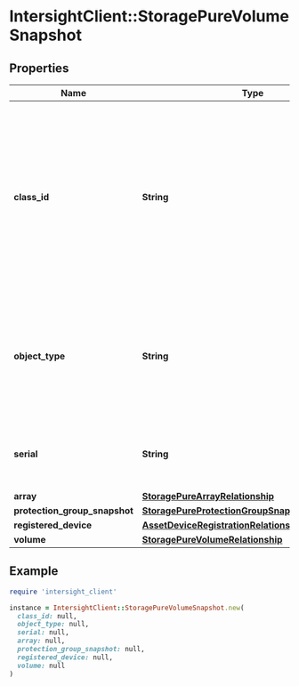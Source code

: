 # IntersightClient::StoragePureVolumeSnapshot

## Properties

| Name | Type | Description | Notes |
| ---- | ---- | ----------- | ----- |
| **class_id** | **String** | The fully-qualified name of the instantiated, concrete type. This property is used as a discriminator to identify the type of the payload when marshaling and unmarshaling data. | [default to &#39;storage.PureVolumeSnapshot&#39;] |
| **object_type** | **String** | The fully-qualified name of the instantiated, concrete type. The value should be the same as the &#39;ClassId&#39; property. | [default to &#39;storage.PureVolumeSnapshot&#39;] |
| **serial** | **String** | Unique serial number of the snapshot allocated by the storage array. | [optional][readonly] |
| **array** | [**StoragePureArrayRelationship**](StoragePureArrayRelationship.md) |  | [optional] |
| **protection_group_snapshot** | [**StoragePureProtectionGroupSnapshotRelationship**](StoragePureProtectionGroupSnapshotRelationship.md) |  | [optional] |
| **registered_device** | [**AssetDeviceRegistrationRelationship**](AssetDeviceRegistrationRelationship.md) |  | [optional] |
| **volume** | [**StoragePureVolumeRelationship**](StoragePureVolumeRelationship.md) |  | [optional] |

## Example

```ruby
require 'intersight_client'

instance = IntersightClient::StoragePureVolumeSnapshot.new(
  class_id: null,
  object_type: null,
  serial: null,
  array: null,
  protection_group_snapshot: null,
  registered_device: null,
  volume: null
)
```

